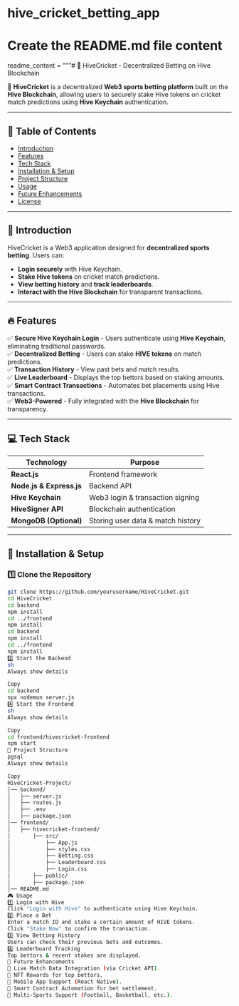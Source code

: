 # hive_cricket_betting_app
# Create the README.md file content
readme_content = """# 🏏 HiveCricket - Decentralized Betting on Hive Blockchain

🚀 **HiveCricket** is a decentralized **Web3 sports betting platform** built on the **Hive Blockchain**, allowing users to securely stake Hive tokens on cricket match predictions using **Hive Keychain** authentication.

---

## 📝 Table of Contents
- [Introduction](#introduction)
- [Features](#features)
- [Tech Stack](#tech-stack)
- [Installation & Setup](#installation--setup)
- [Project Structure](#project-structure)
- [Usage](#usage)
- [Future Enhancements](#future-enhancements)
- [License](#license)

---

## 📌 Introduction
HiveCricket is a Web3 application designed for **decentralized sports betting**. Users can:
- **Login securely** with Hive Keychain.
- **Stake Hive tokens** on cricket match predictions.
- **View betting history** and **track leaderboards**.
- **Interact with the Hive Blockchain** for transparent transactions.

---

## 🔥 Features
✅ **Secure Hive Keychain Login** - Users authenticate using **Hive Keychain**, eliminating traditional passwords.  
✅ **Decentralized Betting** - Users can stake **HIVE tokens** on match predictions.  
✅ **Transaction History** - View past bets and match results.  
✅ **Live Leaderboard** - Displays the top bettors based on staking amounts.  
✅ **Smart Contract Transactions** - Automates bet placements using Hive transactions.  
✅ **Web3-Powered** - Fully integrated with the **Hive Blockchain** for transparency.  

---

## 💻 Tech Stack
| Technology | Purpose |
|------------|---------|
| **React.js** | Frontend framework |
| **Node.js & Express.js** | Backend API |
| **Hive Keychain** | Web3 login & transaction signing |
| **HiveSigner API** | Blockchain authentication |
| **MongoDB (Optional)** | Storing user data & match history |

---

## 🚀 Installation & Setup

### 1️⃣ Clone the Repository
```sh
git clone https://github.com/yourusername/HiveCricket.git
cd HiveCricket
cd backend
npm install
cd ../frontend
npm install
cd backend
npm install
cd ../frontend
npm install
3️⃣ Start the Backend
sh
Always show details

Copy
cd backend
npx nodemon server.js
4️⃣ Start the Frontend
sh
Always show details

Copy
cd frontend/hivecricket-frontend
npm start
📂 Project Structure
pgsql
Always show details

Copy
HiveCricket-Project/
│── backend/
│   ├── server.js
│   ├── routes.js
│   ├── .env
│   ├── package.json
│── frontend/
│   ├── hivecricket-frontend/
│       ├── src/
│           ├── App.js
│           ├── styles.css
│           ├── Betting.css
│           ├── Leaderboard.css
│           ├── Login.css
│       ├── public/
│       ├── package.json
│── README.md
🎮 Usage
1️⃣ Login with Hive
Click "Login with Hive" to authenticate using Hive Keychain.
2️⃣ Place a Bet
Enter a match ID and stake a certain amount of HIVE tokens.
Click "Stake Now" to confirm the transaction.
3️⃣ View Betting History
Users can check their previous bets and outcomes.
4️⃣ Leaderboard Tracking
Top bettors & recent stakes are displayed.
🚀 Future Enhancements
🔹 Live Match Data Integration (via Cricket API).
🔹 NFT Rewards for top bettors.
🔹 Mobile App Support (React Native).
🔹 Smart Contract Automation for bet settlement.
🔹 Multi-Sports Support (Football, Basketball, etc.).

